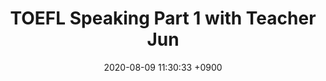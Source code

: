 ---
layout: post
title:  "TOEFL Speaking Part 1 with Teacher Jun"
date:   2020-08-09 11:30:33 +0900
categories: TOEFL
---